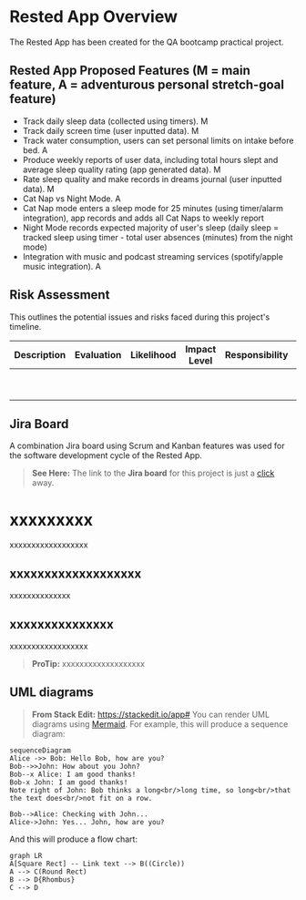 # Rested App Overview
The Rested App has been created for the QA bootcamp practical project. 

## Rested App Proposed Features (M = main feature, A = adventurous personal stretch-goal feature)
- Track daily sleep data (collected using timers). M
- Track daily screen time (user inputted data). M
- Track water consumption, users can set personal limits on intake before bed. A
- Produce weekly reports of user data, including total hours slept and average sleep quality rating (app generated data). M
- Rate sleep quality and make records in dreams journal (user inputted data). M
- Cat Nap vs Night Mode. A
- Cat Nap mode enters a sleep mode for 25 minutes (using timer/alarm integration), app records and adds all Cat Naps to weekly report
- Night Mode records expected majority of user's sleep (daily sleep = tracked sleep using timer - total user absences (minutes) from the night mode)
- Integration with music and podcast streaming services (spotify/apple music integration). A

## Risk Assessment
This outlines the potential issues and risks faced during this project's timeline.

| Description    |Evaluation    |Likelihood     |Impact Level |Responsibility |Response | Control Measures |
|----------------|--------------|---------------|-------------|---------------|---------|------------------| 
|                |              |               |             |               |         |                  |
|                |              |               |             |               |         |                  |
|                |              |               |             |               |         |                  |
|                |              |               |             |               |         |                  |
|                |              |               |             |               |         |                  |
|                |              |               |             |               |         |                  |
|                |              |               |             |               |         |                  |
|                |              |               |             |               |         |                  |
|                |              |               |             |               |         |                  |

## Jira Board
A combination Jira board using Scrum and Kanban features was used for the software development cycle of the Rested App.
> **See Here:** The link to the **Jira board** for this project is just a [click](https://qadfesw3.atlassian.net/jira/software/projects/DPP/boards/1) away. 

# xxxxxxxxx

xxxxxxxxxxxxxxxxxx

## xxxxxxxxxxxxxxxxxxx

xxxxxxxxxxxxxx

## xxxxxxxxxxxxxxx

xxxxxxxxxxxxxxxxxx

> **ProTip:** xxxxxxxxxxxxxxxxxxx

## UML diagrams

> **From Stack Edit:** https://stackedit.io/app#
You can render UML diagrams using [Mermaid](https://mermaidjs.github.io/). For example, this will produce a sequence diagram:

```mermaid
sequenceDiagram
Alice ->> Bob: Hello Bob, how are you?
Bob-->>John: How about you John?
Bob--x Alice: I am good thanks!
Bob-x John: I am good thanks!
Note right of John: Bob thinks a long<br/>long time, so long<br/>that the text does<br/>not fit on a row.

Bob-->Alice: Checking with John...
Alice->John: Yes... John, how are you?
```

And this will produce a flow chart:

```mermaid
graph LR
A[Square Rect] -- Link text --> B((Circle))
A --> C(Round Rect)
B --> D{Rhombus}
C --> D
```
